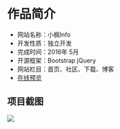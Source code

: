 # 作品简介

- 网站名称：小枫Info
- 开发性质：独立开发
- 完成时间：2016年 5月
- 开源框架：Bootstrap jQuery
- 网站栏目：首页、社区、下载、博客
- [在线预览](http://xfhelp.coding.me/xfhelp/xfInfo/)

## 项目截图
![](http://p1.bqimg.com/567571/42a7db0a999c822f.png)
